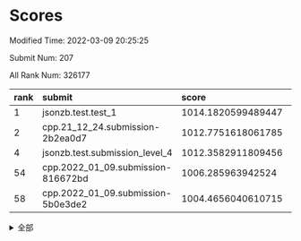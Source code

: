 # Scores

Modified Time: 2022-03-09 20:25:25

Submit Num: 207

All Rank Num: 326177

| rank |               submit               |       score        |       sigma        | pk_num |
| :--- | :--------------------------------- | :----------------- | :----------------- | :----- |
| 1    | jsonzb.test.test_1                 | 1014.1820599489447 | 0.8208318236080979 | 6305   |
| 2    | cpp.21_12_24.submission-2b2ea0d7   | 1012.7751618061785 | 0.8015394056004504 | 6305   |
| 4    | jsonzb.test.submission_level_4     | 1012.3582911809456 | 0.7671362662922067 | 6302   |
| 54   | cpp.2022_01_09.submission-816672bd | 1006.285963942524  | 0.7182096719872502 | 6298   |
| 58   | cpp.2022_01_09.submission-5b0e3de2 | 1004.4656040610715 | 0.7092344209044171 | 6301   |


<details>
<summary>全部</summary>

| rank |                 submit                 |       score        |       sigma        | pk_num |
| :--- | :------------------------------------- | :----------------- | :----------------- | :----- |
| 1    | jsonzb.test.test_1                     | 1014.1820599489447 | 0.8208318236080979 | 6305   |
| 2    | cpp.21_12_24.submission-2b2ea0d7       | 1012.7751618061785 | 0.8015394056004504 | 6305   |
| 3    | gobigger.level_3.submission_level_3_33 | 1012.5400540639497 | 0.7772382010571129 | 6303   |
| 4    | jsonzb.test.submission_level_4         | 1012.3582911809456 | 0.7671362662922067 | 6302   |
| 5    | gobigger.level_3.submission_level_3_14 | 1011.5913383797081 | 0.759069483602782  | 6301   |
| 6    | gobigger.level_3.submission_level_3_41 | 1011.5836367092371 | 0.7473801590909712 | 6304   |
| 7    | gobigger.level_3.submission_level_3_5  | 1011.5795198826047 | 0.7648514272323209 | 6297   |
| 8    | gobigger.level_3.submission_level_3_15 | 1010.8882635417027 | 0.7766884308359396 | 6300   |
| 9    | gobigger.level_3.submission_level_3_28 | 1010.8625439465977 | 0.763905262970929  | 6300   |
| 10   | gobigger.level_3.submission_level_3_46 | 1010.8224931602376 | 0.7653127987507272 | 6303   |
| 11   | gobigger.level_3.submission_level_3_11 | 1010.7984831530059 | 0.7499168679289058 | 6299   |
| 12   | gobigger.level_3.submission_level_3_36 | 1010.7684057700744 | 0.7536234119403941 | 6300   |
| 13   | gobigger.level_3.submission_level_3_44 | 1010.4061756241204 | 0.775600122111985  | 6302   |
| 14   | gobigger.level_3.submission_level_3_42 | 1010.3858832832086 | 0.7692723198361469 | 6304   |
| 15   | gobigger.level_3.submission_level_3_49 | 1010.3842449381848 | 0.767567858472068  | 6300   |
| 16   | gobigger.level_3.submission_level_3_27 | 1010.3016221945993 | 0.7458338796885252 | 6308   |
| 17   | gobigger.level_3.submission_level_3_24 | 1010.2641488029997 | 0.7418965526204694 | 6296   |
| 18   | gobigger.level_3.submission_level_3_37 | 1010.2598188929014 | 0.7477039556130691 | 6304   |
| 19   | gobigger.level_3.submission_level_3_10 | 1010.2088217005243 | 0.7699325463469527 | 6302   |
| 20   | gobigger.level_3.submission_level_3_8  | 1010.2051882328542 | 0.7575994503712131 | 6301   |
| 21   | gobigger.level_3.submission_level_3_6  | 1010.1607918534557 | 0.7480535355101089 | 6306   |
| 22   | gobigger.level_3.submission_level_3_40 | 1010.1451061956908 | 0.7596285085417042 | 6303   |
| 23   | gobigger.level_3.submission_level_3_30 | 1010.1340506016417 | 0.7602168004884341 | 6305   |
| 24   | gobigger.level_3.submission_level_3_2  | 1010.1042826063365 | 0.7995590456517846 | 6305   |
| 25   | gobigger.level_3.submission_level_3_26 | 1010.0889452275045 | 0.7661891421825328 | 6305   |
| 26   | gobigger.level_3.submission_level_3_20 | 1010.0844675327033 | 0.7870730083514139 | 6301   |
| 27   | gobigger.level_3.submission_level_3_48 | 1010.038961503509  | 0.7560174495225047 | 6304   |
| 28   | gobigger.level_3.submission_level_3_1  | 1009.9114416931874 | 0.7779539841265694 | 6294   |
| 29   | gobigger.level_3.submission_level_3_7  | 1009.9067978179554 | 0.7585356849398835 | 6302   |
| 30   | gobigger.level_3.submission_level_3_17 | 1009.8022273427251 | 0.740058620970502  | 6306   |
| 31   | gobigger.level_3.submission_level_3_29 | 1009.7532482072198 | 0.7643753394680712 | 6302   |
| 32   | gobigger.level_3.submission_level_3_43 | 1009.7254794159566 | 0.7373358578206951 | 6304   |
| 33   | gobigger.level_3.submission_level_3_0  | 1009.6979332868699 | 0.7542108403769645 | 6311   |
| 34   | gobigger.level_3.submission_level_3_35 | 1009.6895058982241 | 0.7543540722079671 | 6300   |
| 35   | gobigger.level_3.submission_level_3_25 | 1009.6469605865755 | 0.7406286679181104 | 6307   |
| 36   | gobigger.level_3.submission_level_3_3  | 1009.6386367800673 | 0.767818031749321  | 6303   |
| 37   | gobigger.level_3.submission_level_3_16 | 1009.6155176574324 | 0.7452942006434004 | 6298   |
| 38   | gobigger.level_3.submission_level_3_9  | 1009.5532000608829 | 0.7300028445417343 | 6302   |
| 39   | gobigger.level_3.submission_level_3_13 | 1009.3812626052867 | 0.7383142081171498 | 6302   |
| 40   | gobigger.level_3.submission_level_3_19 | 1009.2394377331706 | 0.7496773976627097 | 6298   |
| 41   | gobigger.level_3.submission_level_3_21 | 1009.1564273414194 | 0.7395281647324503 | 6304   |
| 42   | gobigger.level_3.submission_level_3_12 | 1009.0840828279992 | 0.7483764974399081 | 6305   |
| 43   | gobigger.level_3.submission_level_3_23 | 1008.9121361201378 | 0.7626331597251348 | 6303   |
| 44   | gobigger.level_3.submission_level_3_34 | 1008.8728448046402 | 0.7272293258533364 | 6307   |
| 45   | gobigger.level_3.submission_level_3_22 | 1008.8360059623676 | 0.7816434878934634 | 6296   |
| 46   | gobigger.level_3.submission_level_3_45 | 1008.7025841297287 | 0.7338934214522169 | 6302   |
| 47   | gobigger.level_3.submission_level_3_39 | 1008.5362144761311 | 0.7384930924527365 | 6308   |
| 48   | gobigger.level_3.submission_level_3_47 | 1008.5008128834846 | 0.7485748015384482 | 6307   |
| 49   | gobigger.level_3.submission_level_3_32 | 1008.380254581371  | 0.7475054375356273 | 6305   |
| 50   | gobigger.level_3.submission_level_3_4  | 1008.0995347026858 | 0.7447727920867111 | 6304   |
| 51   | gobigger.level_3.submission_level_3_18 | 1008.0691125207737 | 0.74558028753151   | 6306   |
| 52   | gobigger.level_3.submission_level_3_31 | 1007.9277063785564 | 0.7474882265409375 | 6305   |
| 53   | gobigger.level_3.submission_level_3_38 | 1007.8789486049416 | 0.7519293029835131 | 6304   |
| 54   | cpp.2022_01_09.submission-816672bd     | 1006.285963942524  | 0.7182096719872502 | 6298   |
| 55   | gobigger.level_1.submission_level_1_46 | 1005.3352660985249 | 0.7138563294498851 | 6302   |
| 56   | gobigger.level_1.submission_level_1_20 | 1004.7283933005868 | 0.7228668443838674 | 6299   |
| 57   | gobigger.level_1.submission_level_1_10 | 1004.5424365436024 | 0.7195202108376976 | 6308   |
| 58   | cpp.2022_01_09.submission-5b0e3de2     | 1004.4656040610715 | 0.7092344209044171 | 6301   |
| 59   | gobigger.level_1.submission_level_1_49 | 1004.357011597312  | 0.7187449576801918 | 6309   |
| 60   | gobigger.level_1.submission_level_1_29 | 1004.2466519768226 | 0.7095564840012689 | 6301   |
| 61   | gobigger.level_1.submission_level_1_47 | 1004.2363230570131 | 0.7142736375243504 | 6302   |
| 62   | gobigger.level_1.submission_level_1_39 | 1004.02765234602   | 0.7274234636874761 | 6302   |
| 63   | gobigger.level_1.submission_level_1_27 | 1004.015681967417  | 0.7260189424183371 | 6305   |
| 64   | gobigger.level_1.submission_level_1_28 | 1003.9511374236782 | 0.7189719899837538 | 6304   |
| 65   | gobigger.level_1.submission_level_1_37 | 1003.9442176756456 | 0.7240047654408209 | 6304   |
| 66   | gobigger.level_1.submission_level_1_4  | 1003.8165986081005 | 0.722260115456703  | 6305   |
| 67   | gobigger.level_1.submission_level_1_12 | 1003.8083529791097 | 0.7057146963220431 | 6298   |
| 68   | gobigger.level_1.submission_level_1_19 | 1003.8017313351725 | 0.7233721073269515 | 6304   |
| 69   | gobigger.level_1.submission_level_1_16 | 1003.7816377764417 | 0.7131141427525609 | 6306   |
| 70   | gobigger.level_1.submission_level_1_7  | 1003.7682023617242 | 0.7186591734927045 | 6304   |
| 71   | gobigger.level_1.submission_level_1_23 | 1003.7238846536508 | 0.7138650054634713 | 6298   |
| 72   | gobigger.level_1.submission_level_1_18 | 1003.6695456411271 | 0.7247047336405147 | 6308   |
| 73   | gobigger.level_1.submission_level_1_43 | 1003.6479822863581 | 0.7101345976867498 | 6298   |
| 74   | gobigger.level_1.submission_level_1_1  | 1003.4719482837568 | 0.7165175922118312 | 6304   |
| 75   | gobigger.level_1.submission_level_1_35 | 1003.4595137435674 | 0.7083580085218449 | 6304   |
| 76   | gobigger.level_1.submission_level_1_41 | 1003.4448041960535 | 0.7169477114704867 | 6302   |
| 77   | gobigger.level_1.submission_level_1_38 | 1003.4405946240463 | 0.7180324225375605 | 6303   |
| 78   | gobigger.level_1.submission_level_1_0  | 1003.4185552479261 | 0.7083890379114558 | 6299   |
| 79   | gobigger.level_1.submission_level_1_31 | 1003.3696131507237 | 0.7053622404093302 | 6310   |
| 80   | gobigger.level_1.submission_level_1_17 | 1003.3217509355594 | 0.7007320028642546 | 6307   |
| 81   | gobigger.level_1.submission_level_1_45 | 1003.3192966016406 | 0.717341511034025  | 6304   |
| 82   | gobigger.level_1.submission_level_1_42 | 1003.2577939685891 | 0.7112016795185582 | 6304   |
| 83   | gobigger.level_1.submission_level_1_2  | 1003.2370686903779 | 0.7215807549308518 | 6298   |
| 84   | gobigger.level_1.submission_level_1_40 | 1003.2155494044997 | 0.7088169161095984 | 6299   |
| 85   | gobigger.level_1.submission_level_1_21 | 1003.2007656708523 | 0.713070286059609  | 6302   |
| 86   | gobigger.level_1.submission_level_1_5  | 1003.1882266406066 | 0.7107114126171136 | 6302   |
| 87   | gobigger.level_1.submission_level_1_36 | 1003.1524888158522 | 0.709446997217264  | 6302   |
| 88   | gobigger.level_1.submission_level_1_25 | 1003.1191404856648 | 0.7150880742534219 | 6308   |
| 89   | gobigger.level_1.submission_level_1_30 | 1003.106740672057  | 0.7107420204928615 | 6302   |
| 90   | gobigger.level_1.submission_level_1_24 | 1003.0273827729093 | 0.7289887291852477 | 6303   |
| 91   | gobigger.level_1.submission_level_1_9  | 1002.9348568966021 | 0.7103775547515608 | 6305   |
| 92   | gobigger.level_1.submission_level_1_13 | 1002.7885817566442 | 0.7070175768347459 | 6298   |
| 93   | gobigger.level_1.submission_level_1_48 | 1002.7457989308665 | 0.7135512460908345 | 6308   |
| 94   | gobigger.level_1.submission_level_1_3  | 1002.6598933210308 | 0.6999209726852176 | 6303   |
| 95   | gobigger.level_1.submission_level_1_22 | 1002.608845758751  | 0.7069981688898126 | 6306   |
| 96   | gobigger.level_1.submission_level_1_32 | 1002.4414971553323 | 0.7106407901634162 | 6300   |
| 97   | gobigger.level_1.submission_level_1_34 | 1002.4264497960711 | 0.7080953978734535 | 6306   |
| 98   | gobigger.level_1.submission_level_1_44 | 1002.2465207331117 | 0.7044621619059551 | 6307   |
| 99   | gobigger.level_1.submission_level_1_8  | 1002.1740531424545 | 0.7057736550706795 | 6301   |
| 100  | gobigger.level_1.submission_level_1_11 | 1002.1405947153322 | 0.7134515304334701 | 6308   |
| 101  | gobigger.level_1.submission_level_1_15 | 1002.1036876363529 | 0.7168713929513897 | 6298   |
| 102  | gobigger.level_1.submission_level_1_33 | 1002.0320417459237 | 0.7187177967243955 | 6301   |
| 103  | gobigger.level_1.submission_level_1_6  | 1002.0085944219192 | 0.7143327349022328 | 6306   |
| 104  | gobigger.level_1.submission_level_1_14 | 1001.451592823593  | 0.7042258205207821 | 6304   |
| 105  | gobigger.level_1.submission_level_1_26 | 1001.13088435559   | 0.711420843987618  | 6299   |
| 106  | gobigger.random.submission_random_28   | 998.4430734313007  | 0.7076396675031181 | 6305   |
| 107  | gobigger.random.submission_random_29   | 998.15524932945    | 0.7011299710928063 | 6302   |
| 108  | gobigger.random.submission_random_45   | 997.2747603839374  | 0.7003120161790652 | 6306   |
| 109  | gobigger.random.submission_random_46   | 997.2051624953316  | 0.7083424907171011 | 6303   |
| 110  | gobigger.random.submission_random_5    | 997.1020918066147  | 0.7088209170140805 | 6307   |
| 111  | gobigger.random.submission_random_19   | 996.9580956328443  | 0.7163806452056042 | 6303   |
| 112  | gobigger.random.submission_random_8    | 996.9316323763046  | 0.6996403727784855 | 6299   |
| 113  | gobigger.random.submission_random_23   | 996.8435244574621  | 0.7124861628940145 | 6296   |
| 114  | gobigger.random.submission_random_12   | 996.726222491596   | 0.7116615479475924 | 6302   |
| 115  | gobigger.random.submission_random_16   | 996.6918593765145  | 0.7058556233662445 | 6309   |
| 116  | gobigger.random.submission_random_32   | 996.6147250635727  | 0.7122547621512765 | 6305   |
| 117  | gobigger.random.submission_random_20   | 996.5451746874581  | 0.7213743108808566 | 6302   |
| 118  | gobigger.random.submission_random_39   | 996.534878742993   | 0.713548083537961  | 6303   |
| 119  | gobigger.random.submission_random_4    | 996.525996393133   | 0.7060951120795814 | 6298   |
| 120  | gobigger.random.submission_random_17   | 996.4250521137236  | 0.7130460060397761 | 6306   |
| 121  | gobigger.random.submission_random_1    | 996.41244863706    | 0.7069447689648058 | 6305   |
| 122  | gobigger.random.submission_random_0    | 996.3357127649266  | 0.7141492844325407 | 6303   |
| 123  | gobigger.random.submission_random_27   | 996.3251283977354  | 0.7210560436810798 | 6299   |
| 124  | gobigger.random.submission_random_30   | 996.1508895492829  | 0.7087072981638579 | 6302   |
| 125  | gobigger.random.submission_random_6    | 996.1421318066682  | 0.7093861265875898 | 6300   |
| 126  | gobigger.random.submission_random_9    | 996.1346128158129  | 0.7152716083778896 | 6304   |
| 127  | gobigger.random.submission_random_40   | 996.1264537836194  | 0.7089354209552582 | 6302   |
| 128  | gobigger.random.submission_random_15   | 996.1090302267282  | 0.7147890761947171 | 6305   |
| 129  | gobigger.random.submission_random_36   | 996.098032327771   | 0.721494236001559  | 6301   |
| 130  | gobigger.random.submission_random_11   | 996.0725207971236  | 0.7229584050688317 | 6302   |
| 131  | gobigger.random.submission_random_25   | 996.0628844721971  | 0.718148398059765  | 6305   |
| 132  | gobigger.random.submission_random_14   | 996.0146900217607  | 0.7196153407830337 | 6300   |
| 133  | gobigger.random.submission_random_26   | 995.9164191434069  | 0.7108759386721086 | 6305   |
| 134  | gobigger.random.submission_random_13   | 995.7478215494565  | 0.7108781014453558 | 6303   |
| 135  | gobigger.random.submission_random_31   | 995.7297807528786  | 0.7201934042742117 | 6299   |
| 136  | gobigger.random.submission_random_43   | 995.6566009015003  | 0.7234128861566087 | 6305   |
| 137  | gobigger.random.submission_random_34   | 995.6553220446357  | 0.7029068543412512 | 6300   |
| 138  | gobigger.random.submission_random_18   | 995.655138874202   | 0.7105558191223579 | 6303   |
| 139  | gobigger.random.submission_random_42   | 995.6470749758502  | 0.7027124650751528 | 6304   |
| 140  | gobigger.random.submission_random_44   | 995.5513990455158  | 0.7139705639836303 | 6302   |
| 141  | gobigger.random.submission_random_49   | 995.5398384482411  | 0.7039470005825749 | 6302   |
| 142  | gobigger.random.submission_random_7    | 995.5361140332377  | 0.7152960182359243 | 6307   |
| 143  | gobigger.random.submission_random_24   | 995.506402663676   | 0.7207159607304893 | 6296   |
| 144  | gobigger.random.submission_random_41   | 995.4137728026545  | 0.6941578625463318 | 6301   |
| 145  | gobigger.random.submission_random_33   | 995.3839870600665  | 0.7158324795470897 | 6302   |
| 146  | gobigger.random.submission_random_2    | 995.3784834196643  | 0.7106776444964004 | 6304   |
| 147  | gobigger.random.submission_random_10   | 995.3721719099888  | 0.7106466885857954 | 6305   |
| 148  | gobigger.random.submission_random_21   | 995.31078657713    | 0.7159947155350354 | 6304   |
| 149  | gobigger.random.submission_random_47   | 995.3050829309104  | 0.7154801420048651 | 6300   |
| 150  | gobigger.random.submission_random_48   | 995.2977139374688  | 0.7126579206459557 | 6306   |
| 151  | gobigger.random.submission_random_35   | 995.2928997338435  | 0.7172407458782205 | 6304   |
| 152  | gobigger.random.submission_random_22   | 995.1906786362526  | 0.704791981548819  | 6305   |
| 153  | gobigger.random.submission_random_37   | 994.9609062647743  | 0.7203144884882311 | 6299   |
| 154  | gobigger.random.submission_random_3    | 994.8414622054293  | 0.7306332248642747 | 6305   |
| 155  | gobigger.random.submission_random_38   | 994.771709696904   | 0.7150957168584591 | 6301   |
| 156  | gobigger.level_2.submission_level_2_31 | 994.2437940831509  | 0.7115779215494992 | 6302   |
| 157  | gobigger.level_2.submission_level_2_10 | 994.128541384626   | 0.7316665810891045 | 6297   |
| 158  | gobigger.level_2.submission_level_2_45 | 994.0133416291796  | 0.7404693021675367 | 6302   |
| 159  | gobigger.level_2.submission_level_2_49 | 993.9925965083511  | 0.7442651849320215 | 6303   |
| 160  | gobigger.level_2.submission_level_2_14 | 993.9802255040875  | 0.7317351371823708 | 6306   |
| 161  | gobigger.level_2.submission_level_2_12 | 993.9361474498882  | 0.7328912320598245 | 6300   |
| 162  | gobigger.level_2.submission_level_2_9  | 993.5723226249664  | 0.7220869097768899 | 6303   |
| 163  | gobigger.level_2.submission_level_2_18 | 993.4583127945735  | 0.7262066328522073 | 6306   |
| 164  | gobigger.level_2.submission_level_2_48 | 993.371570642172   | 0.7356695296953278 | 6301   |
| 165  | gobigger.level_2.submission_level_2_2  | 993.3346910792277  | 0.7409031212124534 | 6305   |
| 166  | gobigger.level_2.submission_level_2_30 | 993.2452107991901  | 0.7419910853968389 | 6306   |
| 167  | gobigger.level_2.submission_level_2_34 | 993.1588929704644  | 0.7341055218936829 | 6307   |
| 168  | gobigger.level_2.submission_level_2_41 | 993.1285991877057  | 0.7344311246452034 | 6296   |
| 169  | gobigger.level_2.submission_level_2_19 | 993.0483246264711  | 0.7266295479653311 | 6297   |
| 170  | gobigger.level_2.submission_level_2_26 | 993.0240653104846  | 0.730758123050207  | 6303   |
| 171  | gobigger.level_2.submission_level_2_8  | 992.9113858822839  | 0.7704558444565037 | 6305   |
| 172  | gobigger.level_2.submission_level_2_27 | 992.7379590024912  | 0.7492250169585672 | 6304   |
| 173  | gobigger.level_2.submission_level_2_21 | 992.5892223969051  | 0.7385362021952767 | 6300   |
| 174  | gobigger.level_2.submission_level_2_32 | 992.4673283994841  | 0.760588307651356  | 6304   |
| 175  | gobigger.level_2.submission_level_2_44 | 992.4485818135325  | 0.7512819939589586 | 6295   |
| 176  | gobigger.level_2.submission_level_2_7  | 992.3485394071248  | 0.720726520395732  | 6302   |
| 177  | gobigger.level_2.submission_level_2_22 | 992.289450753473   | 0.7237363178248927 | 6303   |
| 178  | gobigger.level_2.submission_level_2_3  | 992.258074060374   | 0.7356602237481624 | 6308   |
| 179  | gobigger.level_2.submission_level_2_47 | 992.2250020200669  | 0.7482890953775962 | 6302   |
| 180  | gobigger.level_2.submission_level_2_46 | 992.2041549451965  | 0.7613016831071296 | 6303   |
| 181  | gobigger.level_2.submission_level_2_43 | 992.1773451487006  | 0.7393882490993184 | 6300   |
| 182  | gobigger.level_2.submission_level_2_40 | 992.1427528430514  | 0.7447698732653115 | 6307   |
| 183  | gobigger.level_2.submission_level_2_29 | 992.0951516187515  | 0.7457849422533127 | 6307   |
| 184  | gobigger.level_2.submission_level_2_13 | 992.0634998299313  | 0.7454103815275486 | 6304   |
| 185  | gobigger.level_2.submission_level_2_23 | 991.7662186527467  | 0.7390662716771086 | 6302   |
| 186  | gobigger.level_2.submission_level_2_1  | 991.724904454622   | 0.7447419787751355 | 6300   |
| 187  | gobigger.level_2.submission_level_2_20 | 991.5601522795228  | 0.7538692154549487 | 6298   |
| 188  | gobigger.level_2.submission_level_2_36 | 991.5468825832966  | 0.7500718490342291 | 6309   |
| 189  | gobigger.level_2.submission_level_2_24 | 991.4113585278735  | 0.7658277517093218 | 6309   |
| 190  | gobigger.level_2.submission_level_2_39 | 991.3690458646165  | 0.756281055882645  | 6303   |
| 191  | gobigger.level_2.submission_level_2_38 | 991.3325024540092  | 0.7604459384195851 | 6306   |
| 192  | gobigger.level_2.submission_level_2_28 | 991.2171909704958  | 0.7353825329439223 | 6305   |
| 193  | gobigger.level_2.submission_level_2_17 | 991.2081485539618  | 0.7534165606974408 | 6304   |
| 194  | gobigger.level_2.submission_level_2_5  | 991.1701539893066  | 0.7719256380209787 | 6304   |
| 195  | gobigger.level_2.submission_level_2_4  | 991.0539570438694  | 0.7433297950017604 | 6305   |
| 196  | gobigger.level_2.submission_level_2_42 | 991.0144047794918  | 0.752718330223228  | 6304   |
| 197  | gobigger.level_2.submission_level_2_0  | 990.966657271497   | 0.7512448622615326 | 6304   |
| 198  | gobigger.level_2.submission_level_2_16 | 990.8429959150274  | 0.7508686299995719 | 6305   |
| 199  | gobigger.level_2.submission_level_2_35 | 990.7200404456759  | 0.7375473757250345 | 6301   |
| 200  | gobigger.level_2.submission_level_2_11 | 990.6998001222892  | 0.7677359382644853 | 6303   |
| 201  | gobigger.level_2.submission_level_2_37 | 990.6816764534744  | 0.7672559060184819 | 6304   |
| 202  | gobigger.level_2.submission_level_2_6  | 990.5132155084176  | 0.764152538142076  | 6309   |
| 203  | gobigger.level_2.submission_level_2_15 | 990.1347303170736  | 0.7610732824360346 | 6302   |
| 204  | gobigger.level_2.submission_level_2_33 | 989.9628864281749  | 0.7671334143543125 | 6305   |
| 205  | gobigger.level_2.submission_level_2_25 | 989.5713356202327  | 0.7888639952203207 | 6308   |
| 206  | gobigger.none.submission_none_0        | 978.650162937701   | 1.2291098240472482 | 6299   |
| 207  | gobigger.none.submission_none_1        | 976.6867312249813  | 1.4289657206603261 | 6299   |

</details>